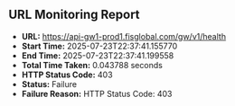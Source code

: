 ## URL Monitoring Report

- **URL:** https://api-gw1-prod1.fisglobal.com/gw/v1/health
- **Start Time:** 2025-07-23T22:37:41.155770
- **End Time:** 2025-07-23T22:37:41.199558
- **Total Time Taken:** 0.043788 seconds
- **HTTP Status Code:** 403
- **Status:** Failure
- **Failure Reason:** HTTP Status Code: 403
